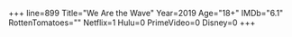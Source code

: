 +++
line=899
Title="We Are the Wave"
Year=2019
Age="18+"
IMDb="6.1"
RottenTomatoes=""
Netflix=1
Hulu=0
PrimeVideo=0
Disney=0
+++

